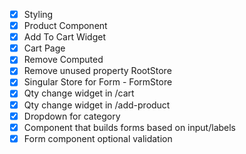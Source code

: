 - [x] Styling
- [x] Product Component
- [x] Add To Cart Widget
- [x] Cart Page
- [x] Remove Computed
- [x] Remove unused property RootStore
- [x] Singular Store for Form - FormStore
- [x] Qty change widget in /cart
- [x] Qty change widget in /add-product
- [x] Dropdown for category
- [x] Component that builds forms based on input/labels
- [x] Form component optional validation